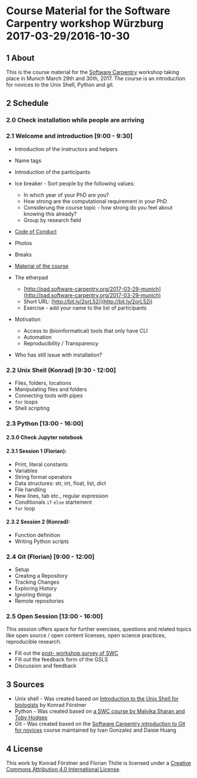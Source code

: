 # Course Material for the Software Carpentry workshop Würzburg 2017-03-29/2016-10-30

## 1 About

This is the course material for the [Software
Carpentry](http://software-carpentry.org/) workshop taking place in
Munich March 29th and 30th, 2017. The course is an introduction for
novices to the Unix Shell, Python and git.

## 2 Schedule

### 2.0 Check installation while people are arriving

### 2.1 Welcome and introduction [9:00 - 9:30]

- Introduction of the instructors and helpers
- Name tags
- Introduction of the participants

- Ice breaker - Sort people by the following values:
    - In which year of your PhD are you?
    - How strong are the computational requirement in your PhD
    - Considerung the course topic - how strong do you feel about knowing this already?
    - Group by research field
- [Code of Conduct](https://software-carpentry.org/conduct.html)
- Photos    
- Breaks
- [Material of the course](https://github.com/swcarpentry-wuerzburg/2016-11-09-Software_carpentry_course_material_Wuerzburg)
- The etherpad
    - [http://pad.software-carpentry.org/2017-03-29-munich](http://pad.software-carpentry.org/2017-03-29-munich)
    - Short URL: [http://bit.ly/2orL52i](http://bit.ly/2orL52i)
    - Exercise - add your name to the list of participants
- Motivation
    - Access to (bioinformatical) tools that only have CLI
    - Automation
    - Reproducibility / Transparency
- Who has still issue with installation?

### 2.2 Unix Shell (Konrad) [9:30 - 12:00]

- Files, folders, locations
- Manipulating files and folders
- Connecting tools with pipes
- `for` loops
- Shell scripting

### 2.3 Python [13:00 - 16:00]

#### 2.3.0 Check Jupyter notebook

#### 2.3.1 Session 1 (Florian):

- Print, literal constants
- Variables
- String format operators
- Data structures: str, int, float, list, dict
- File handling
- New lines, tab etc., regular expression
- Conditionals `if` `else` startement
- `for` loop

#### 2.3.2 Session 2 (Konrad):

- Function definition
- Writing Python scripts

### 2.4 Git (Florian) [9:00 - 12:00]

- Setup
- Creating a Repository
- Tracking Changes
- Exploring History
- Ignoring things
- Remote repositories

### 2.5 Open Session [13:00 - 16:00]

This session offers space for further exercises, questions and related
topics like open source / open content licenses, open science practices,
reproducible research.

- Fill out the [post- workshop survey of
  SWC](https://www.surveymonkey.com/r/swc_post_workshop_v1?workshop_id=2016-10-26-Wuerzburg)
- Fill out the feedback form of the GSLS
- Discussion and feedback 

## 3 Sources

- Unix shell - Was created based on [Introduction to the Unix Shell
  for
  biologists](https://github.com/konrad/Introduction_to_the_Unix_Shell_for_biologists)
  by Konrad Förstner
- Python - Was created based on [a SWC course by Malvika Sharan and
  Toby
  Hodges](https://github.com/malvikasharan/Software_carpentry_EMBL)
- Git - Was created based on the [Software Carpentry introduction to
  Git for novices](https://github.com/swcarpentry/git-novice) course maintained by
  Ivan Gonzalez and Daisie Huang

## 4 License

This work by Konrad Förstner and Florian Thöle is licensed under a
[Creative Commons Attribution 4.0 International
License](https://creativecommons.org/licenses/by/4.0/).
